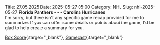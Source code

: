 Title: 27.05.2025
Date: 2025-05-27 05:00
Category: NHL 
Slug: nhl-2025-05-27 
**Florida Panthers - - - Carolina Hurricanes**  
I'm sorry, but there isn't any specific game recap provided for me to summarize. If you can offer some details or points about the game, I'd be glad to help create a summary for you. 

[Box Score](/gamecenter/car-vs-fla/2025/05/26/2024030314){:target="_blank"}, [Gamecast](https://www.nhl.com/news/carolina-hurricanes-florida-panthers-game-recap-may-26){:target="_blank"}<br>

